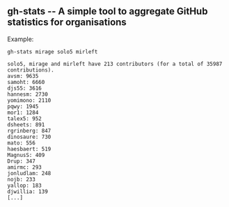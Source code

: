 ## gh-stats -- A simple tool to aggregate GitHub statistics for organisations

Example:

```
gh-stats mirage solo5 mirleft

solo5, mirage and mirleft have 213 contributors (for a total of 35987 contributions).
avsm: 9635
samoht: 6660
djs55: 3616
hannesm: 2730
yomimono: 2110
pqwy: 1945
mor1: 1284
talex5: 952
dsheets: 891
rgrinberg: 847
dinosaure: 730
mato: 556
haesbaert: 519
MagnusS: 409
Drup: 347
amirmc: 293
jonludlam: 248
nojb: 233
yallop: 183
djwillia: 139
[...]
```
